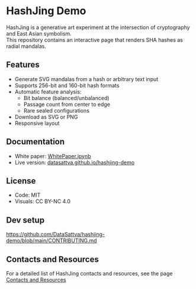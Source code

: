 # HashJing Demo

HashJing is a generative art experiment at the intersection of cryptography and East Asian symbolism.  
This repository contains an interactive page that renders SHA hashes as radial mandalas.

## Features

- Generate SVG mandalas from a hash or arbitrary text input
- Supports 256-bit and 160-bit hash formats
- Automatic feature analysis:
  - Bit balance (balanced/unbalanced)
  - Passage count from center to edge
  - Rare sealed configurations
- Download as SVG or PNG
- Responsive layout

## Documentation

- White paper: [WhitePaper.ipynb](https://github.com/DataSattva/hashjing/blob/main/WhitePaper.ipynb)
- Live version: [datasattva.github.io/hashjing-demo](https://datasattva.github.io/hashjing-demo/)
    

## License

- Code: MIT
- Visuals: CC BY-NC 4.0

## Dev setup
https://github.com/DataSattva/hashjing-demo/blob/main/CONTRIBUTING.md

## Contacts and Resources

For a detailed list of HashJing contacts and resources, see the page [Contacts and Resources](https://datasattva.github.io/hashjing-res/)
    